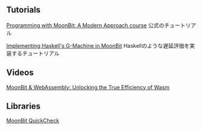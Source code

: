 ## Tutorials

[Programming with MoonBit: A Modern Approach course](https://moonbitlang.github.io/moonbit-textbook)
公式のチュートリアル

[Implementing Haskell's G-Machine in MoonBit](https://dev.to/zachyee/implementing-haskells-lazy-evaluation-in-moonbit-111)
Haskellのような遅延評価を実装するチュートリアル


## Videos

[MoonBit & WebAssembly: Unlocking the True Efficiency of Wasm](https://youtu.be/HahAcULvwAs?si=5K-pWZXgsXwSqtU1)

## Libraries

[MoonBit QuickCheck](https://github.com/moonbitlang/quickcheck)

